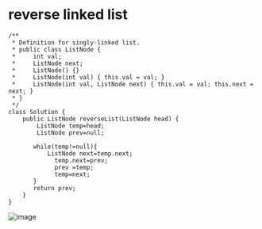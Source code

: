 # reverse linked list
```
/**
 * Definition for singly-linked list.
 * public class ListNode {
 *     int val;
 *     ListNode next;
 *     ListNode() {}
 *     ListNode(int val) { this.val = val; }
 *     ListNode(int val, ListNode next) { this.val = val; this.next = next; }
 * }
 */
class Solution {
    public ListNode reverseList(ListNode head) {
        ListNode temp=head;
        ListNode prev=null;
        
       while(temp!=null){
           ListNode next=temp.next;
             temp.next=prev;
             prev =temp;
             temp=next;
       }
       return prev;
    }
}
```
![image](https://github.com/sri-singhal/DSA-JAVA-/assets/98937798/4d9b5107-28c3-4b4b-8ba9-33451b7f4621)
